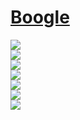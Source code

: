 # [Boogle](https://coursera.cs.princeton.edu/algs4/assignments/boggle/specification.php)




<img src="https://github.com/pzl233/Princeton_Algorithms/blob/master/Boogle/boogle-1.jpg"><br>
<img src="https://github.com/pzl233/Princeton_Algorithms/blob/master/Boogle/boogle-2.jpg"><br>
<img src="https://github.com/pzl233/Princeton_Algorithms/blob/master/Boogle/boogle-3.jpg"><br>
<img src="https://github.com/pzl233/Princeton_Algorithms/blob/master/Boogle/boogle-4.jpg"><br>
<img src="https://github.com/pzl233/Princeton_Algorithms/blob/master/Boogle/boogle-5.jpg"><br>
<img src="https://github.com/pzl233/Princeton_Algorithms/blob/master/Boogle/boogle-6.jpg"><br>
<img src="https://github.com/pzl233/Princeton_Algorithms/blob/master/Boogle/boogle-7.jpg"><br>
